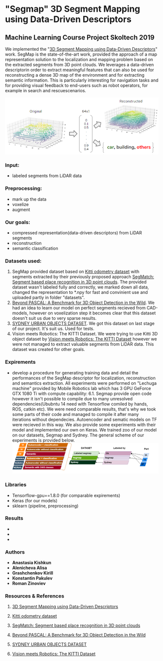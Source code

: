 # "Segmap" 3D Segment Mapping using Data-Driven Descriptors
## Machine Learning Course Project Skoltech 2019
 
We implemented the "[3D Segment Mapping using Data-Driven Descriptors]" work.  SegMap is the state-of-the-art work, provided the approach of a map representation solution to the localization and mapping problem based on the extracted segments from 3D point clouds. We leverages a data-driven descriptorin order to extract meaningful features that can also be used for reconstructing a dense 3D map of the environment and for extracting semantic information. This is particularly interesting for navigation tasks and for providing visual feedback to end-users such as robot operators, for example in search and rescuescenarios.

 ![General scheme](https://github.com/Kichkun/segmap_machine_learning_project/blob/master/plots/scheme.png)
### Input:
* labeled segments from LiDAR data
### Preprocessing:
* mark up the data
* voxelize
* augment

### Our goals: 
* compressed representation(data-driven descriptors) from LiDAR segments 
* reconstruction
* semantic classification 

### Datasets used: 
1. SegMap provided dataset based on [Kitti odometry dataset] with segments extracted by their previously proposed approach [SegMatch: Segment based place recognition in 3D point clouds]. 
The provided dataset wasn't labeled fully and correctly, we marked down all data, changed the representation to *.npy for fast and convinient use and uploaded partly in folder "datasets". 
2. [Beyond PASCAL: A Benchmark for 3D Object Detection in the Wild]. We had an idea to learn our model on perfect segments recieved from CAD-models, however on voxelization step it becomes clear that this dataset doesn't suit us due to very sparse results. 
3. [SYDNEY URBAN OBJECTS DATASET]. We got this dataset on last stage of our project. It's suit us. Used for tests.
4. Vision meets Robotics: The KITTI Dataset. We were trying to use Kitti 3D object dataset by [Vision meets Robotics: The KITTI Dataset] however we were not managed to extract valuable segments from LiDAR data. This dataset was created for other goals.

### Expirements 
* develop a procedure for generating training data and detail the performances of the SegMap descriptor
for localization, reconstruction and semantics extraction.
All experiments were performed on "Lechuga machine" provided by Mobile Robotics lab which has 3 GPU GeForce GTX 1080 Ti with compute capability: 6.1. 
Segmap provide open code however it isn't possible to compile due to many unresolved dependencies(Ububntu 14 need with Tensorflow comiled by hands, ROS, catkin etc). We were need comparable results, that's why we took some parts of their code and managed to compile it after many iterations without dependecies. Autoencoder and sematic models on TF were recieved in this way. We also provide some experiments with their model and implemented our own on Keras. 
We trained zoo of our model on our datasets, Segmap and Sydney. The general scheme of our experiments is provided below. 
 ![Experiments](https://github.com/Kichkun/segmap_machine_learning_project/blob/master/plots/table%20(1).png)

### Libraries 
* Tensorflow-gpu==1.8.0 (for comparable expirements)
* Keras (for our models)
* sklearn (pipeline, preprocessing)

### Results 
*
*
*

### Authors

* **Anastasia Kishkun** 
* **Alenicheva Alisa** 
* **Grashchenkov Kirill** 
* **Konstantin Pakulev** 
* **Roman Zinoviev** 

### Resources & References
[3D Segment Mapping using Data-Driven Descriptors]: http://www.roboticsproceedings.org/rss14/p03.pdf
[Kitti odometry dataset]: http://www.cvlibs.net/datasets/kitti/eval_odometry.php
[SegMatch: Segment based place recognition in 3D point clouds]: https://www.researchgate.net/publication/318693876_SegMatch_Segment_based_place_recognition_in_3D_point_clouds
[Beyond PASCAL: A Benchmark for 3D Object Detection in the Wild]: http://cvgl.stanford.edu/projects/pascal3d.html
[SYDNEY URBAN OBJECTS DATASET]: http://www.acfr.usyd.edu.au/papers/SydneyUrbanObjectsDataset.shtml
[Vision meets Robotics: The KITTI Dataset]: http://www.cvlibs.net/publications/Geiger2013IJRR.pdf
1. [3D Segment Mapping using Data-Driven Descriptors]

2. [Kitti odometry dataset]

3. [SegMatch: Segment based place recognition in 3D point clouds]

4. [Beyond PASCAL: A Benchmark for 3D Object Detection in the Wild]

5. [SYDNEY URBAN OBJECTS DATASET]

6. [Vision meets Robotics: The KITTI Dataset]
 
